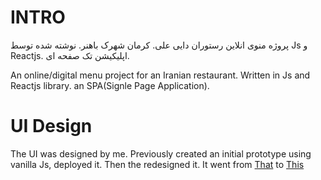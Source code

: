 # INTRO
پروژه منوی انلاین رستوران دایی علی. کرمان شهرک باهنر. نوشته شده توسط Js و Reactjs. اپلیکیشن تک صفحه ای.

An online/digital menu project for an Iranian restaurant. Written in Js and Reactjs library. an SPA(Signle Page Application). 

# UI Design
The UI was designed by me. Previously created an initial prototype using vanilla Js, deployed it. Then the redesigned it. It went from [That](relative/path/to/file) to [This](daei-fastfood-ali.ir)

